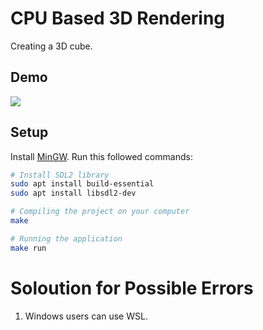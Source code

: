# CPU Based 3D Rendering
Creating a 3D cube.

## Demo
<img src="./3DCubeDemo.gif" />

## Setup
Install [MinGW](https://www.mingw-w64.org/downloads/).
Run this followed commands:

``` bash
# Install SDL2 library
sudo apt install build-essential
sudo apt install libsdl2-dev

# Compiling the project on your computer
make

# Running the application
make run
```

# Soloution for Possible Errors
1. Windows users can use WSL.